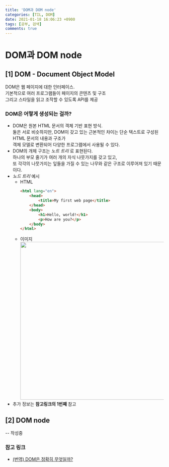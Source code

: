 ```yaml
---
title: 'DOM과 DOM node'
categories: [TIL, DOM]
date: 2021-01-18 16:06:23 +0900
tags: [공부, 검색]
comments: true
---
```


# DOM과 DOM node

## [1] DOM - Document Object Model
DOM은 웹 페이지에 대한 인터페이스.   
기본적으로 여러 프로그램들이 페이지의 콘텐츠 및 구조   
그리고 스타일을 읽고 조작할 수 있도록 API를 제공

### DOM은 어떻게 생성되는 걸까?
- DOM은 원본 HTML 문서의 객체 기반 표현 방식.   
    둘은 서로 비슷하지만, DOM이 갖고 있는 근본적인 차이는 
    단순 텍스트로 구성된 HTML 문서의 내용과 구조가   
    객체 모델로 변환되어 다양한 프로그램에서 사용될 수 있다.
- DOM의 개체 구조는 _노트 트리_ 로 표현된다.   
    하나의 부모 줄기가 여러 개의 자식 나뭇가지를 갖고 있고,   
    또 각각의 나뭇가지는 잎들을 가질 수 있는 나무와 같은 구조로 이루어져 있기 때문이다.
- _노드 트리_ 예시
    - HTML
        ```html
        <html lang="en">
            <head>
                <title>My first web page</title>
            </head>    
            <body>
                <h1>Hello, world!</h1>
                <p>How are you?</p>
            </body>
        </html>
        ```
    - 이미지   
        <img src="https://user-images.githubusercontent.com/33610315/107915579-160be800-6fa8-11eb-8d43-2d2d26fa44d6.png" width="500"/>
- 추가 정보는 **참고링크의 1번째** 참고

## [2] DOM node
-- 작성중

### **참고 링크**
- [(번역) DOM은 정확히 무엇일까?](https://wit.nts-corp.com/2019/02/14/5522)
